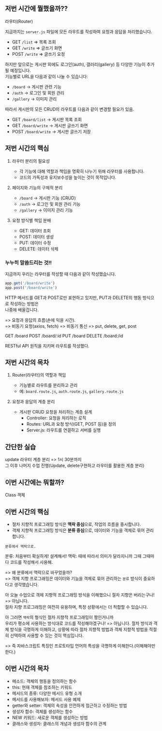 ## 저번 시간에 뭘했을까??  

라우터(Router)  

지금까지는 `server.js` 파일에 모든 라우트를 작성하여 요청과 응답을 처리했습니다.  

- GET `/list` => 목록 조회  
- GET `/write` => 글쓰기 화면  
- POST `/write` => 글쓰기 요청  

하지만 앞으로는 게시판 외에도 로그인(auth), 갤러리(gallery) 등 다양한 기능이 추가될 예정입니다.  
기능별로 URL을 다음과 같이 나눌 수 있습니다:  

- `/board` → 게시판 관련 기능  
- `/auth` → 로그인 및 회원 관리  
- `/gallery` → 이미지 관리  

따라서 게시판의 모든 CRUD의 라우트를 다음과 같이 변경할 필요가 있음.

- GET `/board/list` → 게시판 목록 조회  
- GET `/board/write` → 게시판 글쓰기 화면  
- POST `/board/write` → 게시판 글쓰기 저장  

## 저번 시간의 핵심  

1. 라우터 분리의 필요성  

   - 각 기능에 대해 역할과 책임을 명확히 나누기 위해 라우터를 사용합니다.  
   - 코드의 가독성과 유지보수성을 높이는 것이 목적입니다.  

2. 페이지와 기능의 구체적 분리  

   - `/board` → 게시판 기능 (CRUD)  
   - `/auth` → 로그인 및 회원 관리 기능  
   - `/gallery` → 이미지 관리 기능  

3. 요청 방식별 책임 분배  

   - GET: 데이터 조회  
   - POST: 데이터 생성  
   - PUT: 데이터 수정  
   - DELETE: 데이터 삭제  

### 누누히 말씀드리는 것!!

지금까지 우리는 라우터를 작성할 때 다음과 같이 작성했습니다.  

```js
app.get('/board/write')
app.post('/board/write')
```

HTTP 메서드를 GET과 POST로만 표현하고 있지만, PUT과 DELETE의 행동 방식으로 작성하는 방법은  
나중에 배울겁니다.  

=> 요청과 응답의 흐름(손에 익을 시간).  
=> 비동기 요청(axios, fetch) => 비동기 통신 => put, delete, get, post  

GET /board
POST /board/:id
PUT /board
DELETE /board:/id

RESTful API 원칙을 지키며 라우트를 작성했다.

## 저번 시간의 목차  

1. Router(라우터)의 역할과 책임  

   - 기능별로 라우트를 분리하고 관리  
   - 예: `board.route.js`, `auth.route.js`, `gallery.route.js`  

2. 요청과 응답의 계층 분리  

   - 게시판 CRUD 요청을 처리하는 계층 설계  
     - Controller: 요청을 처리하는 로직  
     - Routes: URL과 요청 방식(GET, POST 등)을 정의  
     - Server.js: 라우트를 연결하고 서버를 실행  

## 간단한 실습

update 라우터 계층 분리 => 1시 30분까지  
그 이후 나머지 수업 진행(Update, delete구현하고 라우터를 활용한 계층 분리)

## 이번 시간에는 뭐할까?

Class 객체  

## 이번 시간의 핵심

- 절차 지향적 프로그래밍 방식은 **맥락 중심**으로, 작업의 흐름을 중시합니다.  
- 객체 지향적 프로그래밍 방식은 **분류 중심**으로, 데이터와 기능을 객체로 묶어 관리합니다.  

`분류에서 맥락으로.`  

분류: 처음부터 확실하게! 설계해서!
맥락: 때에 따라서 의미가 달라지니까 그때 그때마다 코드를 작성해서 사용해.

=> 왜 분류에서 맥락으로 바꾸었을까?  
=> 객체 지향 프로그래밍은 데이터와 기능을 객체로 묶어 관리하는 `분류` 방식이 중요하다고 생각했습니다.  

아 오늘 수업으로 객체 지향적 프로그래밍 방식을 이해했으니 절차 지향은 버리는구나! => 아닙니다.  
절차 지향 프로그래밍은 여전히 유용하며, 특정 상황에서는 더 적합할 수 있습니다.  

아 그러면 `맥락`의 형식인 절차 지향적 프로그래밍이 짱인거니까  
우리가 평소에 사용하는 방식대로 코드를 작성해야겠구나! => 아닙니다.
절차 방식과 객체 방식을 극명하게 이해하고, 상황에 따라 절차 지향적 방법과 객체 지향적 방법을 적절히 선택하여 사용할 수 있는 것이 핵심입니다.

=> 즉 자바스크립트 특징인 프로토타입 언어의 특성을 극명하게 이해한다.(이해해야만 한다.)

## 이번 시간의 목차

- 메소드: 객체의 행동을 정의하는 함수
- this: 현재 객체를 참조하는 키워드
- 메서드의 종류: 다양한 메서드 유형 소개
- 메서드를 사용해보자: 메서드 사용 예제
- getter와 setter: 객체의 속성을 안전하게 접근하고 수정하는 방법
- 생성자 함수: 객체를 생성하는 함수
- NEW 키워드: 새로운 객체를 생성하는 방법
- 클래스와 생성자: 클래스의 개념과 생성자 함수의 관계